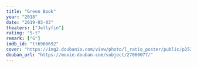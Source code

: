 ```yaml
---
title: "Green Book"
year: "2018"
date: "2019-03-03"
theaters: ["Jellyfin"]
rating: "5-t"
remark: ["G"]
imdb_id: "tt6966692"
cover: "https://img2.doubanio.com/view/photo/l_ratio_poster/public/p2531065411.jpg"
douban_url: "https://movie.douban.com/subject/27060077/"
---
```

